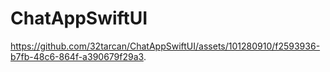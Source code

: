 # ChatAppSwiftUI

https://github.com/32tarcan/ChatAppSwiftUI/assets/101280910/f2593936-b7fb-48c6-864f-a390679f29a3.

